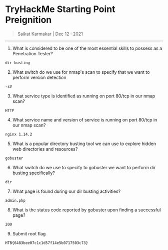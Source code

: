 # TryHackMe Starting Point Preignition 

> Saikat Karmakar | Dec 12 : 2021

--- 

1. What is considered to be one of the most essential skills to possess as a Penetration Tester?
```
dir busting
```
2. What switch do we use for nmap's scan to specify that we want to perform version detection
```
-sV
```
3. What service type is identified as running on port 80/tcp in our nmap scan?
```
HTTP
```
4. What service name and version of service is running on port 80/tcp in our nmap scan?
```
nginx 1.14.2
```
5. What is a popular directory busting tool we can use to explore hidden web directories and resources?
```
gobuster
```
6. What switch do we use to specify to gobuster we want to perform dir busting specifically?
```
dir
```
7. What page is found during our dir busting activities?
```
admin.php
```
8. What is the status code reported by gobuster upon finding a successful page?
```
200
```
9. Submit root flag 
```
HTB{6483bee07c1c1d57f14e5b0717503c73}
```
